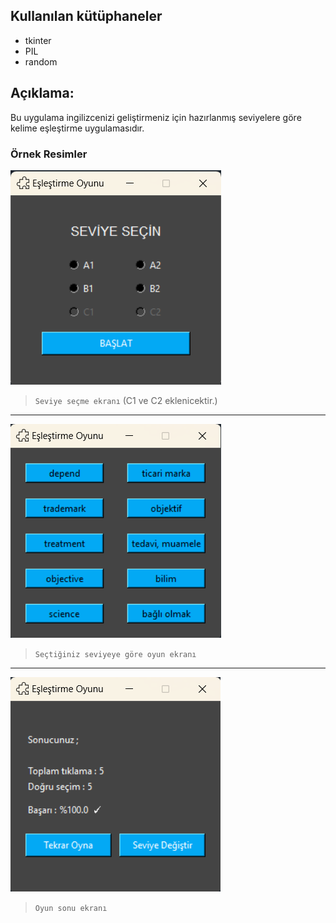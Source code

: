## Kullanılan kütüphaneler
* tkinter
* PIL
* random

## Açıklama:
Bu uygulama ingilizcenizi geliştirmeniz için hazırlanmış seviyelere göre kelime eşleştirme uygulamasıdır. 

### Örnek Resimler

![Açılış Ekranı](https://github.com/Hamza-Eren/MatchingApp/blob/main/images/StartScreen.png)
> `Seviye seçme ekranı` (C1 ve C2 eklenicektir.)
---
![Uygulama Ekranı](https://github.com/Hamza-Eren/MatchingApp/blob/main/images/GameScreen.png)
> `Seçtiğiniz seviyeye göre oyun ekranı`
---
![Oyun Sonu Ekranı](https://github.com/Hamza-Eren/MatchingApp/blob/main/images/EndScreen.png)
> `Oyun sonu ekranı`
